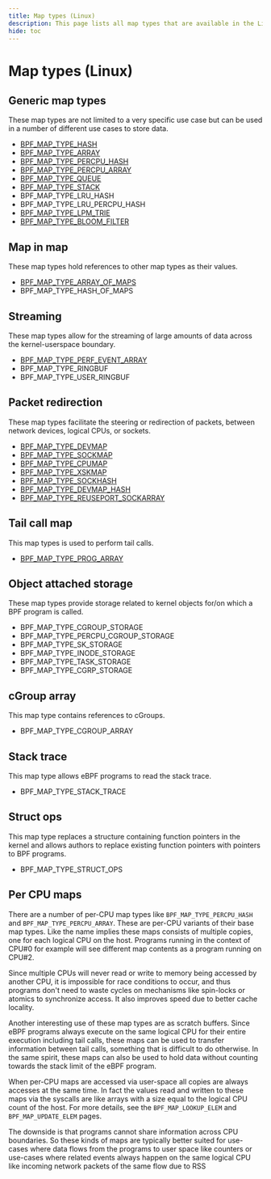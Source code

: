 ```yaml
---
title: Map types (Linux)
description: This page lists all map types that are available in the Linux kernel. They are categorized based on their functionality.
hide: toc
---
```


# Map types (Linux)

## Generic map types

These map types are not limited to a very specific use case but can be used in a number of different use cases to store data.

  * [BPF_MAP_TYPE_HASH](BPF_MAP_TYPE_HASH.md)
  * [BPF_MAP_TYPE_ARRAY](BPF_MAP_TYPE_ARRAY.md)
  * [BPF_MAP_TYPE_PERCPU_HASH](BPF_MAP_TYPE_PERCPU_HASH.md)
  * [BPF_MAP_TYPE_PERCPU_ARRAY](BPF_MAP_TYPE_PERCPU_ARRAY.md)
  * [BPF_MAP_TYPE_QUEUE](BPF_MAP_TYPE_QUEUE.md)
  * [BPF_MAP_TYPE_STACK](BPF_MAP_TYPE_STACK.md)
  * BPF_MAP_TYPE_LRU_HASH
  * BPF_MAP_TYPE_LRU_PERCPU_HASH
  * [BPF_MAP_TYPE_LPM_TRIE](BPF_MAP_TYPE_LPM_TRIE.md)
  * [BPF_MAP_TYPE_BLOOM_FILTER](BPF_MAP_TYPE_BLOOM_FILTER.md)

## Map in map

These map types hold references to other map types as their values.

  * [BPF_MAP_TYPE_ARRAY_OF_MAPS](BPF_MAP_TYPE_ARRAY_OF_MAPS.md)
  * BPF_MAP_TYPE_HASH_OF_MAPS

## Streaming

These map types allow for the streaming of large amounts of data across the kernel-userspace boundary.

  * [BPF_MAP_TYPE_PERF_EVENT_ARRAY](BPF_MAP_TYPE_PERF_EVENT_ARRAY.md)
  * BPF_MAP_TYPE_RINGBUF
  * BPF_MAP_TYPE_USER_RINGBUF

## Packet redirection

These map types facilitate the steering or redirection of packets, between network devices, logical CPUs, or sockets.

  * [BPF_MAP_TYPE_DEVMAP](BPF_MAP_TYPE_DEVMAP.md)
  * [BPF_MAP_TYPE_SOCKMAP](BPF_MAP_TYPE_SOCKMAP.md)
  * [BPF_MAP_TYPE_CPUMAP](BPF_MAP_TYPE_CPUMAP.md)
  * [BPF_MAP_TYPE_XSKMAP](BPF_MAP_TYPE_XSKMAP.md)
  * [BPF_MAP_TYPE_SOCKHASH](BPF_MAP_TYPE_SOCKHASH.md)
  * [BPF_MAP_TYPE_DEVMAP_HASH](BPF_MAP_TYPE_DEVMAP_HASH.md)
  * [BPF_MAP_TYPE_REUSEPORT_SOCKARRAY](BPF_MAP_TYPE_REUSEPORT_SOCKARRAY.md)

## Tail call map

This map types is used to perform tail calls.

  * [BPF_MAP_TYPE_PROG_ARRAY](BPF_MAP_TYPE_PROG_ARRAY.md)

## Object attached storage

These map types provide storage related to kernel objects for/on which a BPF program is called.

  * BPF_MAP_TYPE_CGROUP_STORAGE
  * BPF_MAP_TYPE_PERCPU_CGROUP_STORAGE
  * BPF_MAP_TYPE_SK_STORAGE
  * BPF_MAP_TYPE_INODE_STORAGE
  * BPF_MAP_TYPE_TASK_STORAGE
  * BPF_MAP_TYPE_CGRP_STORAGE

## cGroup array

This map type contains references to cGroups.

  * BPF_MAP_TYPE_CGROUP_ARRAY

## Stack trace

This map type allows eBPF programs to read the stack trace.

  * BPF_MAP_TYPE_STACK_TRACE

## Struct ops

This map type replaces a structure containing function pointers in the kernel and allows authors to replace existing function pointers with pointers to BPF programs.

  * BPF_MAP_TYPE_STRUCT_OPS
  
## Per CPU maps

There are a number of per-CPU map types like `BPF_MAP_TYPE_PERCPU_HASH` and `BPF_MAP_TYPE_PERCPU_ARRAY`. These are per-CPU variants of their base map types. Like the name implies these maps consists of multiple copies, one for each logical CPU on the host. Programs running in the context of CPU#0 for example will see different map contents as a program running on CPU#2. 

Since multiple CPUs will never read or write to memory being accessed by another CPU, it is impossible for race conditions to occur, and thus programs don't need to waste cycles on mechanisms like spin-locks or atomics to synchronize access. It also improves speed due to better cache locality.

Another interesting use of these map types are as scratch buffers. Since eBPF programs always execute on the same logical CPU for their entire execution including tail calls, these maps can be used to transfer information between tail calls, something that is difficult to do otherwise. In the same spirit, these maps can also be used to hold data without counting towards the stack limit of the eBPF program.

When per-CPU maps are accessed via user-space all copies are always accesses at the same time. In fact the values read and written to these maps via the syscalls are like arrays with a size equal to the logical CPU count of the host. For more details, see the `BPF_MAP_LOOKUP_ELEM` and `BPF_MAP_UPDATE_ELEM` pages.

The downside is that programs cannot share information across CPU boundaries. So these kinds of maps are typically better suited for use-cases where data flows from the programs to user space like counters or use-cases where related events always happen on the same logical CPU like incoming network packets of the same flow due to RSS
